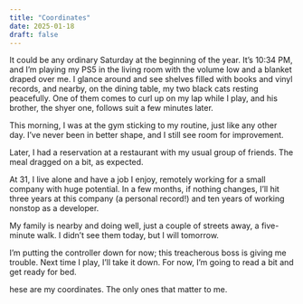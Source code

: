 ```yaml
---
title: "Coordinates"
date: 2025-01-18
draft: false
---
```


It could be any ordinary Saturday at the beginning of the year. It’s 10:34 PM, and I’m playing my PS5 in the living room with the volume low and a blanket draped over me. I glance around and see shelves filled with books and vinyl records, and nearby, on the dining table, my two black cats resting peacefully. One of them comes to curl up on my lap while I play, and his brother, the shyer one, follows suit a few minutes later.

This morning, I was at the gym sticking to my routine, just like any other day. I’ve never been in better shape, and I still see room for improvement.

Later, I had a reservation at a restaurant with my usual group of friends. The meal dragged on a bit, as expected.

At 31, I live alone and have a job I enjoy, remotely working for a small company with huge potential. In a few months, if nothing changes, I’ll hit three years at this company (a personal record!) and ten years of working nonstop as a developer.

My family is nearby and doing well, just a couple of streets away, a five-minute walk. I didn’t see them today, but I will tomorrow.

I’m putting the controller down for now; this treacherous boss is giving me trouble. Next time I play, I’ll take it down. For now, I’m going to read a bit and get ready for bed.

hese are my coordinates. The only ones that matter to me.